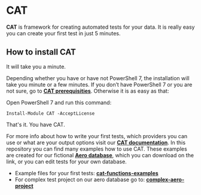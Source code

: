 # CAT
**CAT** is framework for creating automated tests for your data. It is really easy you can create your first test in just 5 minutes. 

## How to install CAT
It will take you a minute.

Depending whether you have or have not PowerShell 7, the installation will take you minute or a few minutes. If you don’t have PowerShell 7 or you are not sure, go to [**CAT prerequisities**](https://docs.justcat.it/docs/help/installation/prerequisites/). Otherwise it is as easy as that:

Open PowerShell 7 and run this command:

`Install-Module CAT -AcceptLicense`

That's it. You have CAT.

For more info about how to write your first tests, which providers you can use or what are your output options visit our [**CAT documentation**](https://docs.justcat.it/). In this repository you can find many examples how to use CAT. These examples are created for our fictional [**Aero database**](https://github.com/datasmartly/aero), which you can download on the link, or you can edit tests for your own database. 

* Example files for your first tests: [**cat-functions-examples**](cat-examples)
* For complex test project on our aero database go to: [**complex-aero-project**](complex-aero-project)
